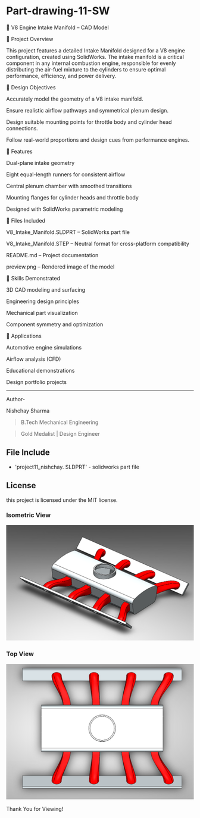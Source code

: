 # Part-drawing-11-SW

🏁 V8 Engine Intake Manifold – CAD Model


📌 Project Overview

This project features a detailed Intake Manifold designed for a V8 engine configuration, created using SolidWorks. The intake manifold is a critical component in any internal combustion engine, responsible for evenly distributing the air-fuel mixture to the cylinders to ensure optimal performance, efficiency, and power delivery.

🔧 Design Objectives

Accurately model the geometry of a V8 intake manifold.

Ensure realistic airflow pathways and symmetrical plenum design.

Design suitable mounting points for throttle body and cylinder head connections.

Follow real-world proportions and design cues from performance engines.


🧩 Features

Dual-plane intake geometry

Eight equal-length runners for consistent airflow

Central plenum chamber with smoothed transitions

Mounting flanges for cylinder heads and throttle body

Designed with SolidWorks parametric modeling


📂 Files Included

V8_Intake_Manifold.SLDPRT – SolidWorks part file

V8_Intake_Manifold.STEP – Neutral format for cross-platform compatibility

README.md – Project documentation

preview.png – Rendered image of the model



🧠 Skills Demonstrated

3D CAD modeling and surfacing

Engineering design principles

Mechanical part visualization

Component symmetry and optimization


📌 Applications

Automotive engine simulations

Airflow analysis (CFD)

Educational demonstrations

Design portfolio projects


---




Author-

Nishchay Sharma

>B.Tech Mechanical Engineering

>Gold Medalist | Design Engineer

  



## File Include

- 'project11_nishchay.  SLDPRT' -
solidworks part file


## License

this project is licensed under the MIT license.

### Isometric View 
![Isometric View](11a.png)

### Top View
![Top View](11b.png)




Thank You for Viewing!
